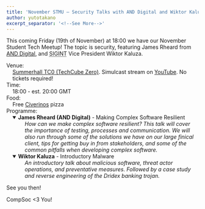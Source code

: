 ```yaml
---
title: 'November STMU — Security Talks with AND Digital and Wiktor Kaluza'
author: yutotakano
excerpt_separator: '<!--See More-->'
---
```


<p>This coming Friday (<time datetime="2021-11-19 18:00Z">19th of November</time>) at 18:00 we have our November Student Tech Meetup! The topic is security, featuring James Rheard from <a href="https://www.and.digital/join/open-roles">AND Digital</a>, and <abbr title="Cybersecurity Special Interest Group">SIGINT</abbr> Vice President Wiktor Kaluza.</p>
<dl><!--The following dt/dd are on one line to make the automatically generated excerpt (meta-description tag) cleaner-->
    <dt>Venue:</dt> <dd style="margin-left: 1rem"><a href="https://www.google.com/maps/place/Summerhall/@55.9397607,-3.1843592,17z/data=!3m1!4b1!4m5!3m4!1s0x4887c7ab4f3c20b3:0x968ae53d8cca2663!8m2!3d55.9397678!4d-3.182131">Summerhall TC0 (TechCube Zero)</a>. Simulcast stream on <a href="https://www.youtube.com/channel/UCOEMTnIKR29AnSVVdLQZg3Q" title="Click to go to the CompSoc YouTube channel">YouTube</a>. No tickets required!</dd>
    <dt>Time:</dt> <dd style="margin-left: 1rem">18:00 - est. 20:00 GMT</dd>
    <dt>Food:</dt> <dd style="margin-left: 1rem">Free <a href="https://www.civerinosslice.com/" title="Click to go to the Civerinos website">Civerinos</a> pizza</dd>
    <dt>Programme:</dt>
    <!--See More-->
    <dd style="margin-left: 1rem">
        <details open>
            <summary><b>James Rheard (AND Digital)</b> - Making Complex Software Resilient</summary>
            <quote style="font-style: italic; display: block; padding-left: 2rem">
                How can we make complex software resilient? This talk will cover the importance of testing, processes and communication. We will also run through some of the solutions we have on our large finical client, tips for getting buy in from stakeholders, and some of the common pitfalls when developing complex software.
            </quote>
        </details>
        <details open>
            <summary><b>Wiktor Kaluza</b> - Introductory Malware</summary>
            <quote style="font-style: italic; display: block; padding-left: 2rem">
                An introductory talk about malicious software, threat actor operations, and preventative measures. Followed by a case study and reverse engineering of the Dridex banking trojan.
            </quote>
        </details>
    </dd>
</dl>

<p>See you then!</p>

<p>CompSoc &lt;3 You!</p>
